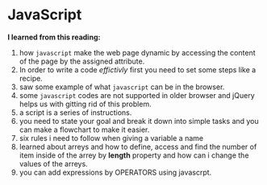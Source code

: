 # JavaScript

**I learned from this reading:**

1. how `javascript` make the web page dynamic by accessing the content of the page by the assigned attribute.
2. In order to write a code _effictivly_ first you need to set some steps like a recipe.
3. saw some example of what `javascript` can be in the browser.
4. some `javascript` codes are not supported in older browser and jQuery helps us with gitting rid of this problem.
5. a script is a series of instructions.
6. you need to state your goal and break it down into simple tasks and you can make a flowchart to make it easier.
7. six rules i need to follow when giving a variable a name
8. learned about arreys and how to define, access and find the number of item inside of the arrey by **length** property and how can i change the values of the arreys.
9. you can add expressions by OPERATORS using javascrpt.
